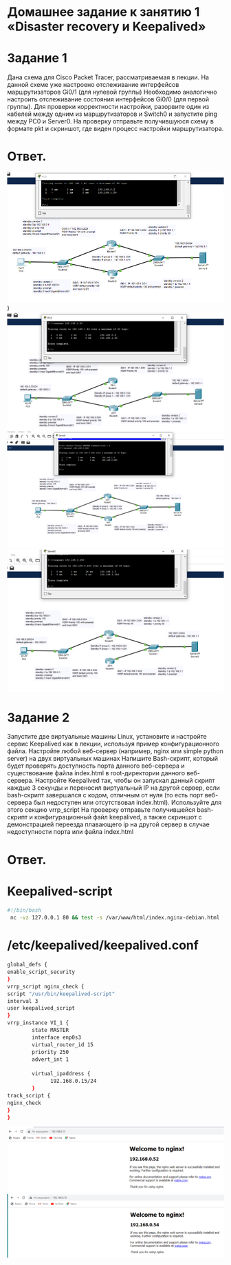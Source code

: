 # Домашнее задание к занятию 1 «Disaster recovery и Keepalived»

# Задание 1
Дана схема для Cisco Packet Tracer, рассматриваемая в лекции.
На данной схеме уже настроено отслеживание интерфейсов маршрутизаторов Gi0/1 (для нулевой группы)
Необходимо аналогично настроить отслеживание состояния интерфейсов Gi0/0 (для первой группы).
Для проверки корректности настройки, разорвите один из кабелей между одним из маршрутизаторов и Switch0 и запустите ping между PC0 и Server0.
На проверку отправьте получившуюся схему в формате pkt и скриншот, где виден процесс настройки маршрутизатора.

# Ответ.
![Скрин 1](https://github.com/MalovAleksey/DZ/blob/main/2023-11-12_15-23-45.png))
![Скрин 2](https://github.com/MalovAleksey/DZ/blob/main/2023-11-12_15-24-46.png)
![Скрин 2](https://github.com/MalovAleksey/DZ/blob/main/2023-11-12_15-27-16.png)
![Скрин 2](https://github.com/MalovAleksey/DZ/blob/main/2023-11-12_15-59-06.png)


# Задание 2

Запустите две виртуальные машины Linux, установите и настройте сервис Keepalived как в лекции, используя пример конфигурационного файла.
Настройте любой веб-сервер (например, nginx или simple python server) на двух виртуальных машинах
Напишите Bash-скрипт, который будет проверять доступность порта данного веб-сервера и существование файла index.html в root-директории данного веб-сервера.
Настройте Keepalived так, чтобы он запускал данный скрипт каждые 3 секунды и переносил виртуальный IP на другой сервер, если bash-скрипт завершался с кодом, отличным от нуля (то есть порт веб-сервера был недоступен или отсутствовал index.html). Используйте для этого секцию vrrp_script
На проверку отправьте получившейся bash-скрипт и конфигурационный файл keepalived, а также скриншот с демонстрацией переезда плавающего ip на другой сервер в случае недоступности порта или файла index.html

# Ответ.

# Keepalived-script
```Bash
#!/bin/bash
 nc -vz 127.0.0.1 80 && test -s /var/www/html/index.nginx-debian.html
```
# /etc/keepalived/keepalived.conf
```Bash
global_defs {
enable_script_security
}
vrrp_script nginx_check {
script "/usr/bin/keepalived-script"
interval 3
user keepalived_script
}
vrrp_instance VI_1 {
        state MASTER
        interface enp0s3
        virtual_router_id 15
        priority 250
        advert_int 1

        virtual_ipaddress {
              192.168.0.15/24
        }
track_script {
nginx_check
}
}
```
![Скрин 1](https://github.com/MalovAleksey/DZ/blob/main/2023-10-15_10-25-06.png)
![Скрин 1](https://github.com/MalovAleksey/DZ/blob/main/2023-10-15_10-25-31.png)
